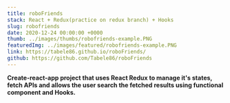 ```yaml
---
title: roboFriends
stack: React + Redux(practice on redux branch) + Hooks
slug: robofriends
date: 2020-12-24 00:00:00 +0000
thumb: ../images/thumbs/robofriends-example.PNG
featuredImg: ../images/featured/robofriends-example.PNG
link: https://tabele86.github.io/roboFriends/
github: https://github.com/Tabele86/roboFriends
---
```

**Create-react-app project that uses React Redux to manage it's states, fetch APIs and allows the user search the fetched results using functional component and Hooks.**


